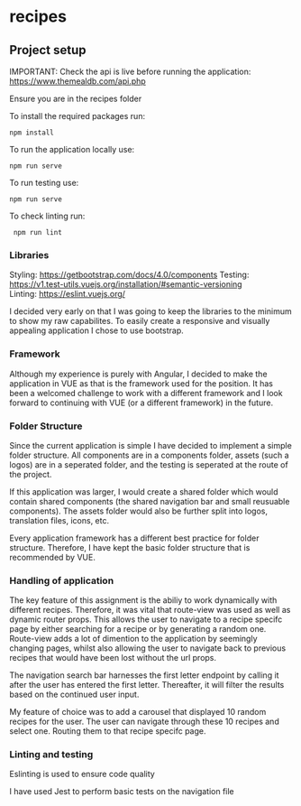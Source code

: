 # recipes

## Project setup

IMPORTANT: Check the api is live before running the application: https://www.themealdb.com/api.php

Ensure you are in the recipes folder

To install the required packages run:

```
npm install
```

To run the application locally use:

```
npm run serve
```

To run testing use:

```
npm run serve
```

To check linting run:

```
 npm run lint
```


### Libraries

Styling: https://getbootstrap.com/docs/4.0/components
Testing: https://v1.test-utils.vuejs.org/installation/#semantic-versioning  
Linting: https://eslint.vuejs.org/

I decided very early on that I was going to keep the libraries to the minimum to show my raw capabilites. To easily create a responsive and visually appealing application I chose to use bootstrap.


### Framework

Although my experience is purely with Angular, I decided to make the application in VUE as that is the framework used for the position. It has been a welcomed challenge to work with a different framework
and I look forward to continuing with VUE (or a different framework) in the future.

### Folder Structure

Since the current application is simple I have decided to implement a simple folder structure. All components are in a components folder, assets (such a logos) are in a seperated folder,
and the testing is seperated at the route of the project. 

If this application was larger, I would create a shared folder which would contain shared components (the shared navigation bar and small reusuable components). The assets folder would
also be further split into logos, translation files, icons, etc.

Every application framework has a different best practice for folder structure. Therefore, I have kept the basic folder structure that is recommended by VUE.


### Handling of application

The key feature of this assignment is the abiliy to work dynamically with different recipes. Therefore, it was vital that route-view was used as well as dynamic router props. 
This allows the user to navigate to a recipe specifc page by either searching for a recipe or by generating a random one. 
Route-view adds a lot of dimention to the application by seemingly changing pages, whilst also allowing the user to navigate back to previous recipes that would have been lost without the url props.

The navigation search bar harnesses the first letter endpoint by calling it after the user has entered the first letter. Thereafter, it will filter the results based on the continued user input.

My feature of choice was to add a carousel that displayed 10 random recipes for the user. The user can navigate through these 10 recipes and select one. Routing them to that recipe specifc page.

### Linting and testing

Eslinting is used to ensure code quality

I have used Jest to perform basic tests on the navigation file



